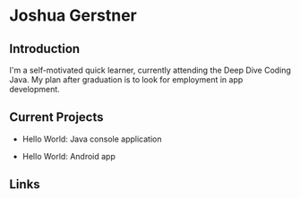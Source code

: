 # Joshua Gerstner

## Introduction

I'm a self-motivated quick learner, currently attending the Deep Dive Coding Java. My plan after graduation is to look for employment in app development.

## Current Projects

* Hello World: Java console application

* Hello World: Android app

## Links
